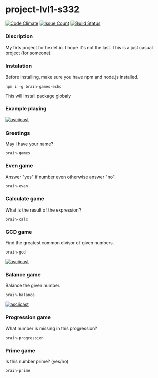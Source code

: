 # project-lvl1-s332
[![Code Climate](https://codeclimate.com/github/echonok/project-lvl1-s332/badges/gpa.svg)](https://codeclimate.com/github/echonok/project-lvl1-s332)
[![Issue Count](https://codeclimate.com/github/echonok/project-lvl1-s332/badges/issue_count.svg)](https://codeclimate.com/github/echonok/project-lvl1-s332)
[![Build Status](https://travis-ci.org/echonok/project-lvl1-s332.svg?branch=master)](https://travis-ci.org/echonok/project-lvl1-s332)

### Discription
My firts project for hexlet.io. I hope it's not the last. This is a just casual project (for someone).

### Instalation
Before installing, make sure you have npm and node.js installed.

```
npm i -g brain-games-echo
```
This will install package globaly

### Example playing

[![asciicast](https://asciinema.org/a/Dtr9xYj7u2FkN6mKZ8gXvD5uR.png)](https://asciinema.org/a/Dtr9xYj7u2FkN6mKZ8gXvD5uR)


### Greetings
May I have your name?

```
brain-games
```

### Even game
Answer "yes" if number even otherwise answer "no".

```
brain-even
```

### Calculate game
What is the result of the expression?

```
brain-calc
```

### GCD game
Find the greatest common divisor of given numbers.

```
brain-gcd
```
[![asciicast](https://asciinema.org/a/E28FfqH7zTIuV5DXJKFTEP42U.png)](https://asciinema.org/a/E28FfqH7zTIuV5DXJKFTEP42U)

### Balance game
Balance the given number.

```
brain-balance
```
[![asciicast](https://asciinema.org/a/uRHiQjxCHgX4R3SysXZfWq1Nz.png)](https://asciinema.org/a/uRHiQjxCHgX4R3SysXZfWq1Nz)

### Progression game
What number is missing in this progression?

```
brain-progression
```

### Prime game
Is this number prime? (yes/no)

```
brain-prime
```
